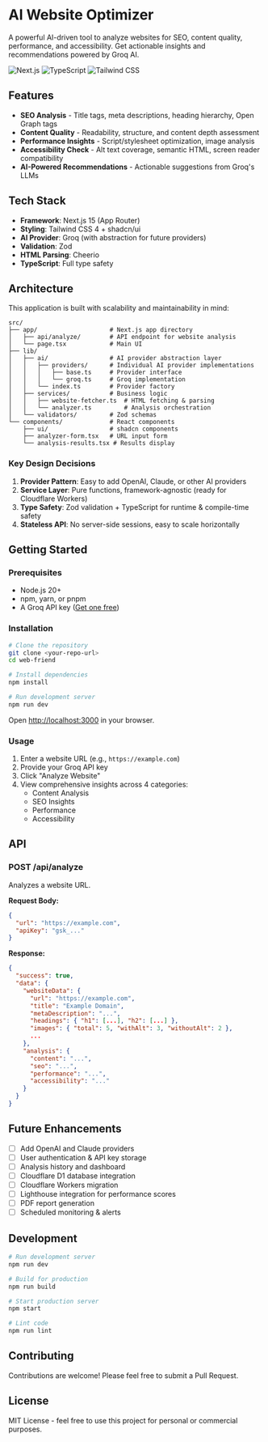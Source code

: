 # AI Website Optimizer

A powerful AI-driven tool to analyze websites for SEO, content quality, performance, and accessibility. Get actionable insights and recommendations powered by Groq AI.

![Next.js](https://img.shields.io/badge/Next.js-15.5-black?style=flat-square)
![TypeScript](https://img.shields.io/badge/TypeScript-5-blue?style=flat-square)
![Tailwind CSS](https://img.shields.io/badge/Tailwind-4-38bdf8?style=flat-square)

## Features

- **SEO Analysis** - Title tags, meta descriptions, heading hierarchy, Open Graph tags
- **Content Quality** - Readability, structure, and content depth assessment
- **Performance Insights** - Script/stylesheet optimization, image analysis
- **Accessibility Check** - Alt text coverage, semantic HTML, screen reader compatibility
- **AI-Powered Recommendations** - Actionable suggestions from Groq's LLMs

## Tech Stack

- **Framework**: Next.js 15 (App Router)
- **Styling**: Tailwind CSS 4 + shadcn/ui
- **AI Provider**: Groq (with abstraction for future providers)
- **Validation**: Zod
- **HTML Parsing**: Cheerio
- **TypeScript**: Full type safety

## Architecture

This application is built with scalability and maintainability in mind:

```
src/
├── app/                    # Next.js app directory
│   ├── api/analyze/        # API endpoint for website analysis
│   └── page.tsx            # Main UI
├── lib/
│   ├── ai/                 # AI provider abstraction layer
│   │   ├── providers/      # Individual AI provider implementations
│   │   │   ├── base.ts     # Provider interface
│   │   │   └── groq.ts     # Groq implementation
│   │   └── index.ts        # Provider factory
│   ├── services/           # Business logic
│   │   ├── website-fetcher.ts  # HTML fetching & parsing
│   │   └── analyzer.ts         # Analysis orchestration
│   └── validators/         # Zod schemas
└── components/             # React components
    ├── ui/                 # shadcn components
    ├── analyzer-form.tsx   # URL input form
    └── analysis-results.tsx # Results display
```

### Key Design Decisions

1. **Provider Pattern**: Easy to add OpenAI, Claude, or other AI providers
2. **Service Layer**: Pure functions, framework-agnostic (ready for Cloudflare Workers)
3. **Type Safety**: Zod validation + TypeScript for runtime & compile-time safety
4. **Stateless API**: No server-side sessions, easy to scale horizontally

## Getting Started

### Prerequisites

- Node.js 20+ 
- npm, yarn, or pnpm
- A Groq API key ([Get one free](https://console.groq.com))

### Installation

```bash
# Clone the repository
git clone <your-repo-url>
cd web-friend

# Install dependencies
npm install

# Run development server
npm run dev
```

Open [http://localhost:3000](http://localhost:3000) in your browser.

### Usage

1. Enter a website URL (e.g., `https://example.com`)
2. Provide your Groq API key
3. Click "Analyze Website"
4. View comprehensive insights across 4 categories:
   - Content Analysis
   - SEO Insights
   - Performance
   - Accessibility

## API

### POST /api/analyze

Analyzes a website URL.

**Request Body:**
```json
{
  "url": "https://example.com",
  "apiKey": "gsk_..."
}
```

**Response:**
```json
{
  "success": true,
  "data": {
    "websiteData": {
      "url": "https://example.com",
      "title": "Example Domain",
      "metaDescription": "...",
      "headings": { "h1": [...], "h2": [...] },
      "images": { "total": 5, "withAlt": 3, "withoutAlt": 2 },
      ...
    },
    "analysis": {
      "content": "...",
      "seo": "...",
      "performance": "...",
      "accessibility": "..."
    }
  }
}
```

## Future Enhancements

- [ ] Add OpenAI and Claude providers
- [ ] User authentication & API key storage
- [ ] Analysis history and dashboard
- [ ] Cloudflare D1 database integration
- [ ] Cloudflare Workers migration
- [ ] Lighthouse integration for performance scores
- [ ] PDF report generation
- [ ] Scheduled monitoring & alerts

## Development

```bash
# Run development server
npm run dev

# Build for production
npm run build

# Start production server
npm start

# Lint code
npm run lint
```

## Contributing

Contributions are welcome! Please feel free to submit a Pull Request.

## License

MIT License - feel free to use this project for personal or commercial purposes.
